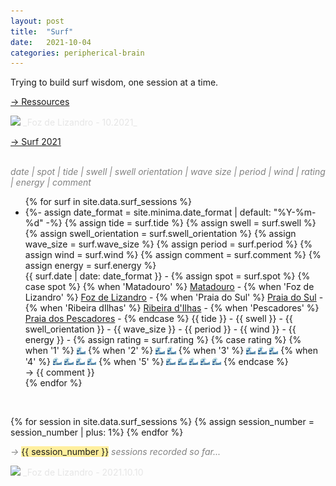 ```yaml
---
layout: post
title:  "Surf"
date:   2021-10-04
categories: peripherical-brain
---
```



Trying to build surf wisdom, one session at a time.

<a href="/category/surf/ressources" class="post-meta">→ Ressources</a>

<picture>
    <source srcset="https://live.staticflickr.com/65535/51559018368_0fb244007d_4k.jpg"
            media="(min-width: 800px)">
    <img src="https://live.staticflickr.com/65535/51559018368_0fb244007d_4k.jpg"/>
</picture>
<a style='color:#e6e6e6;' class='post-meta'>_Foz de Lizandro - 10.2021_</a>
<br>

<a href="/category/surf/2021">→ Surf 2021</a>

<br>
<a style='color: #828282; font-style: italic;'>date | spot | tide | swell | swell orientation | wave size | period | wind | rating | energy | comment</a>

<ul>
{% for surf in site.data.surf_sessions %}
    <li>
            {%- assign date_format = site.minima.date_format | default: "%Y-%m-%d" -%}
            {% assign tide = surf.tide %}
            {% assign swell = surf.swell %}
            {% assign swell_orientation = surf.swell_orientation %}
            {% assign wave_size = surf.wave_size %}
            {% assign period = surf.period %}
            {% assign wind = surf.wind %}
            {% assign comment = surf.comment %}
            {% assign energy = surf.energy %}
            <div class="{{surf.rating}}">
                <span class="post-meta">{{ surf.date | date: date_format }}</span><span class="post-meta"> - </span>
                {% assign spot = surf.spot %} 
                    {% case spot %} 
                        {% when 'Matadouro' %}
                            <a href="https://www.surf-forecast.com/breaks/Pedra-Branca/forecasts/latest/six_day" class="spot">Matadouro</a><span class="post-meta"> - </span> 
                        {% when 'Foz de Lizandro' %}
                            <a href="https://www.surf-forecast.com/breaks/Fozdo-Lizandro/forecasts/latest/six_day" class="spot">Foz de Lizandro</a><span class="post-meta"> - </span> 
                        {% when 'Praia do Sul' %}
                            <a href="https://www.surf-forecast.com/breaks/Praia-do-Sul-1/forecasts/latest/six_day" class="spot">Praia do Sul</a><span class="post-meta"> - </span> 
                        {% when 'Ribeira dIlhas' %}
                            <a href="https://www.surf-forecast.com/breaks/Ribeira-Dilhas/forecasts/latest/six_day" class="spot">Ribeira d'Ilhas</a><span class="post-meta"> - </span>
                        {% when 'Pescadores' %}
                            <a href="https://www.surf-forecast.com/breaks/Praiado-Peixe/forecasts/latest/six_day" class="spot">Praia dos Pescadores</a><span class="post-meta"> - </span>     
                    {% endcase %} 
                <!-- <a class="spot"> {{ spot }} </a><span class="post-meta"> - </span> -->
                <span class="tide"> {{ tide }} </span><span class="post-meta"> - </span>
                <span class="swell"> {{ swell }} </span><span class="post-meta"> - </span>
                <span class="swell_orientation"> {{ swell_orientation }} </span><span class="post-meta"> - </span>
                <span class="wave_size"> {{ wave_size }} </span><span class="post-meta"> - </span>
                <span class="period"> {{ period }} </span><span class="post-meta"> - </span>
                <span class="wind"> {{ wind }} </span><span class="post-meta"> - </span>
                <span class="energy"> {{ energy }} </span><span class="post-meta"> - </span>
                {% assign rating = surf.rating %} {% case rating %} {% when '1' %} 
                <picture>
                    <source style='height: 3%; width: 3%; object-fit: contain' srcset="/assets/hokusai_wave.png" media="(max-width: 20px)">
                    <img style='height: 3%; width: 3%; object-fit: contain' src="/assets/hokusai_wave.png" />
                </picture> 
            {% when '2' %} 
            <picture>
                <source style='height: 3%; width: 3%; object-fit: contain' srcset="/assets/hokusai_wave.png" media="(max-width: 20px)">
                <source style='height: 3%; width: 3%; object-fit: contain' srcset="/assets/hokusai_wave.png" media="(max-width: 20px)">
                <img style='height: 3%; width: 3%; object-fit: contain' src="/assets/hokusai_wave.png" />
                <img style='height: 3%; width: 3%; object-fit: contain' src="/assets/hokusai_wave.png" />
            </picture>
            {% when '3' %}
            <picture>
                <source style='height: 3%; width: 3%; object-fit: contain' srcset="/assets/hokusai_wave.png" media="(max-width: 20px)">
                <source style='height: 3%; width: 3%; object-fit: contain' srcset="/assets/hokusai_wave.png" media="(max-width: 20px)">
                <source style='height: 3%; width: 3%; object-fit: contain' srcset="/assets/hokusai_wave.png" media="(max-width: 20px)">
                <img style='height: 3%; width: 3%; object-fit: contain' src="/assets/hokusai_wave.png" />
                <img style='height: 3%; width: 3%; object-fit: contain' src="/assets/hokusai_wave.png" />
                <img style='height: 3%; width: 3%; object-fit: contain' src="/assets/hokusai_wave.png" />
            </picture>
            {% when '4' %}
            <picture>
                <source style='height: 3%; width: 3%; object-fit: contain' srcset="/assets/hokusai_wave.png" media="(max-width: 20px)">
                <img style='height: 3%; width: 3%; object-fit: contain' src="/assets/hokusai_wave.png" />
            </picture>
            <picture>
                <source style='height: 3%; width: 3%; object-fit: contain' srcset="/assets/hokusai_wave.png" media="(max-width: 20px)">
                <img style='height: 3%; width: 3%; object-fit: contain' src="/assets/hokusai_wave.png" />
            </picture>
            <picture>
                <source style='height: 3%; width: 3%; object-fit: contain' srcset="/assets/hokusai_wave.png" media="(max-width: 20px)">
                <img style='height: 3%; width: 3%; object-fit: contain' src="/assets/hokusai_wave.png" />
            </picture>
            <picture>
                <source style='height: 3%; width: 3%; object-fit: contain' srcset="/assets/hokusai_wave.png" media="(max-width: 20px)">
                <img style='height: 3%; width: 3%; object-fit: contain' src="/assets/hokusai_wave.png" />
            </picture>
            {% when '5' %}
            <picture>
                <source style='height: 3%; width: 3%; object-fit: contain' srcset="/assets/hokusai_wave.png" media="(max-width: 20px)">
                <img style='height: 3%; width: 3%; object-fit: contain' src="/assets/hokusai_wave.png" />
            </picture>
            <picture>
                <source style='height: 3%; width: 3%; object-fit: contain' srcset="/assets/hokusai_wave.png" media="(max-width: 20px)">
                <img style='height: 3%; width: 3%; object-fit: contain' src="/assets/hokusai_wave.png" />
            </picture>
            <picture>
                <source style='height: 3%; width: 3%; object-fit: contain' srcset="/assets/hokusai_wave.png" media="(max-width: 20px)">
                <img style='height: 3%; width: 3%; object-fit: contain' src="/assets/hokusai_wave.png" />
            </picture>
            <picture>
                <source style='height: 3%; width: 3%; object-fit: contain' srcset="/assets/hokusai_wave.png" media="(max-width: 20px)">
                <img style='height: 3%; width: 3%; object-fit: contain' src="/assets/hokusai_wave.png" />
            </picture>
            <picture>
                <source style='height: 3%; width: 3%; object-fit: contain' srcset="/assets/hokusai_wave.png" media="(max-width: 20px)">
                <img style='height: 3%; width: 3%; object-fit: contain' src="/assets/hokusai_wave.png" />
            </picture>
            {% endcase %} 
            <br>
            <span class="post-meta">→ {{ comment }}</span>
        </div>
    </li>
{% endfor %}
</ul>

<br>

{% for session in site.data.surf_sessions %}
    {% assign session_number = session_number | plus: 1%}
{% endfor %}

<span class="post-meta" style='color: #828282; font-style: italic;'>→ </span><span class='post-meta' style='background-color:#FFEF9E; font-style: bold'>{{ session_number }}</span><span class="post-meta" style='color: #828282; font-style: italic;'> sessions recorded so far...</span>

<picture>
    <source srcset="https://live.staticflickr.com/65535/51574296595_71cd694100_4k.jpg"
            media="(min-width: 800px)">
    <img src="https://live.staticflickr.com/65535/51574296595_71cd694100_4k.jpg"/>
</picture>
<a style='color:#e6e6e6;' class='post-meta'>_Foz de Lizandro - 2021.10.10</a>


